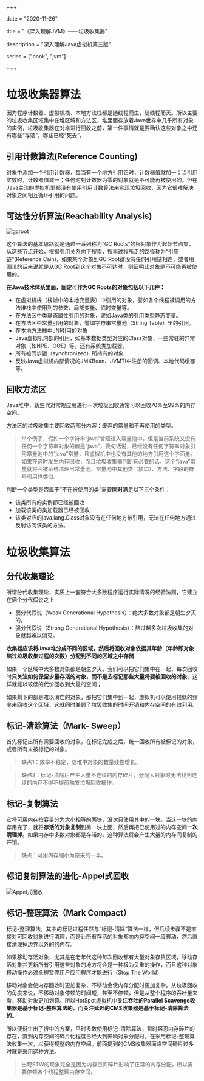 +++

date = "2020-11-26"

title = "《深入理解JVM》——垃圾收集器"

description = "深入理解Java虚拟机第三版"

series = ["book", "jvm"]

+++

垃圾收集器算法
=
因为程序计数器、虚拟机栈、本地方法栈都是随线程而生，随线程而灭。所以主要的垃圾收集区域集中在堆区域和方法区，堆里面存放着Java世界中几乎所有对象的实例，垃圾收集器在对堆进行回收之前，第一件事情就是要确认这些对象之中还有哪些“存活”，哪些已经“死去”。

引用计数算法(Reference Counting)
-
对象中添加一个引用计数器，每当有一个地方引用它时，计数器值就加一；当引用实效时，计数器值减一；任何时刻计数器为零的对象就是不可能再被使用的。但在Java主流的虚拟机里都没有使用引用计数算法来实现垃圾回收，因为它很难解决对象之间相互循环引用的问题。

可达性分析算法(Reachability Analysis)
-
![gcroot](http://106.53.240.171/images/jvm/gc-root.png)

这个算法的基本思路就是通过一系列称为“GC Roots”的根对象作为起始节点集，从这些节点开始，根据引用关系向下搜索，搜索过程所走的路径称为“引用链”(Reference Cain)，如果某个对象到GC Root键没有任何引用链相连，或者用图论的话来说就是从GC Root到这个对象不可达时，则证明此对象是不可能再被使用的。

**在Java技术体系里面，固定可作为GC Roots的对象包括以下几种：**
- 在虚拟机栈（栈帧中的本地变量表）中引用的对象，譬如各个线程被调用的方法堆栈中使用到的参数、局部变量、临时变量等。
- 在方法区中类静态属性引用的对象，譬如Java类的引用类型静态变量。
- 在方法区中常量引用的对象，譬如字符串常量池（String Table）里的引用。
- 在本地方法栈中JNI引用的对象
- Java虚拟机内部的引用，如基本数据类型对应的Class对象，一些常驻的异常对象（如NPE、OOE）等，还有系统类加载器。
- 所有被同步锁（synchronized）所持有的对象
- 反映Java虚拟机内部情况的JMXBean、JVMTI中注册的回调、本地代码缓存等。

回收方法区
-
Java堆中，新生代对常规应用进行一次垃圾回收通常可以回收70%至99%的内存空间。

方法区的垃圾收集主要回收两部分内容：废弃的常量和不再使用的类型。
> 举个例子，假如一个字符串“java”曾经进入常量池中，但是当前系统又没有任何一个字符串对象的值是“java”，换句话说，已经没有任何字符串对象引用常量池中的“java”常量，且虚拟机中也没有其他的地方引用这个字面量。如果在这时发生内存回收，而且垃圾收集器判断有必要的话，这个“java”常量就将会被系统清理出常量池。常量池中其他类（接口）、方法、字段的符号引用也类似。

判断一个类型是否属于“不在被使用的类”需要**同时**满足以下三个条件：
- 该类所有的实例都已经被回收
- 加载该类的类加载器已经被回收
- 该类对应的java.lang.Class对象没有在任何地方被引用，无法在任何地方通过反射访问该类的方法。

垃圾收集算法
=
分代收集理论
-
所谓分代收集理论，实质上一套符合大多数程序运行实际情况的经验法则，它建立在俩个分代假说之上
- 弱分代假说（Weak Generational Hypothesis）：绝大多数对象都是朝生夕灭的。
- 强分代假说（Strong Generational Hypothesis）：熬过越多次垃圾收集的对象就越难以消灭。

**收集器应该将Java堆分成不同的区域，然后将回收对象依据其年龄（年龄即对象熬过垃圾收集过程的次数）分配到不同的区域之中存储**

如果一个区域中大多数对象都是朝生夕灭，我们可以把它们集中在一起，每次回收时**只关注如何保留少量存活的对象，而不是去标记那些大量将要被回收的对象**，这样就能以较低的代价回收到大量的空间； 

如果剩下的都是难以消亡的对象，那把它们集中到一起，虚拟机可以使用较低的频率来回收这个区域，这就同时兼顾了垃圾收集的时间开销和内存空间的有效利用。

标记-清除算法（Mark- Sweep）
-
首先标记出所有需要回收的对象，在标记完成之后，统一回收所有被标记的对象，或者所有未被标记的对象。
> 缺点1：效率不稳定，随堆中对象的数量线性增长。

> 缺点2：标记-清除后产生大量不连续的内存碎片，分配大对象时无法找到连续的内存不得不提前触发垃圾回收操作。

标记-复制算法
- 
它将可用内存按容量分为大小相等的两块，没次只使用其中的一块。当这一块的内存用完了，就将**存活的对象复制**到另一块上面，然后再把已使用过的内存空间**一次清理掉**。如果内存中多数对象都是存活的，这种算法将会产生大量的内存间复制的开销。
> 缺点：可用内存缩小为原来的一半。

标记复制算法的进化-Appel式回收
- 

![Appel式回收](http://106.53.240.171/images/jvm/1606700592.jpg)

标记-整理算法（Mark Compact）
-
标记-整理算法，其中的标记过程任然与“标记-清除”算法一样，但后续步骤不是直接对可回收对象进行清理，而是让所有存活的对象都向内存空间一段移动，然后直接清理掉边界以外的的内存。

如果移动存活对象，尤其是在老年代这种每次回收都有大量对象存货区域，移动存活对象并更新所有引用这些对象的地方将会是一种极为负重的操作，而且这种对象移动操作必须全程暂停用户应用程序才能进行（Stop The World）

移动对象会使内存回收时更加复杂，不移动会使内存分配时更加复杂。从垃圾回收的角度来说，不移动对象停顿的时间短，甚至不停顿，但是从整个程序的吞吐量来看，移动对象更加划算。所以HotSpot虚拟机中**关注吞吐的Parallel Scavenge收集器是基于标记-整理算法的**，而**关注延迟的CMS收集器是基于标记-清除算法的。**

所以便衍生出了折中的方案，平时多数使用标记-清除算法，暂时容忍内存碎片的存在，直到内存空间的碎片化程度已经大到影响对象分配时，在采用标记-整理算法收集一次，以获得规整的内存空间。前面提到的CMS收集器面临空间碎片过多时就是采用这种方法。 

> 出现STW的现象完全是因为内存空间碎片影响了正常的内存分配，所以需要停顿各个线程整理内存空间。





